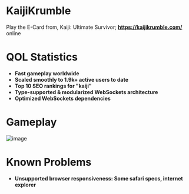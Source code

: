 # KaijiKrumble

Play the E-Card from, Kaiji: Ultimate Survivor; <b>https://kaijikrumble.com/</b> online

# QOL Statistics

<ul>
  <li><b>Fast gameplay worldwide</b></li>
  <li><b>Scaled smoothly to 1.9k+ active users to date</b></li>
  <li><b>Top 10 SEO rankings for "kaiji"</b></li>
  <li><b>Type-supported & modularized WebSockets architecture</b></li>
  <li><b>Optimized WebSockets dependencies</b></li>
</ul>

# Gameplay

![image](https://user-images.githubusercontent.com/69024184/186688582-610d0b59-ea95-422d-9542-f61b0f5d6b90.png)

# Known Problems

<ul>
  <li><strong>Unsupported browser responsiveness: Some safari specs, internet explorer</strong></li>
</ul>
